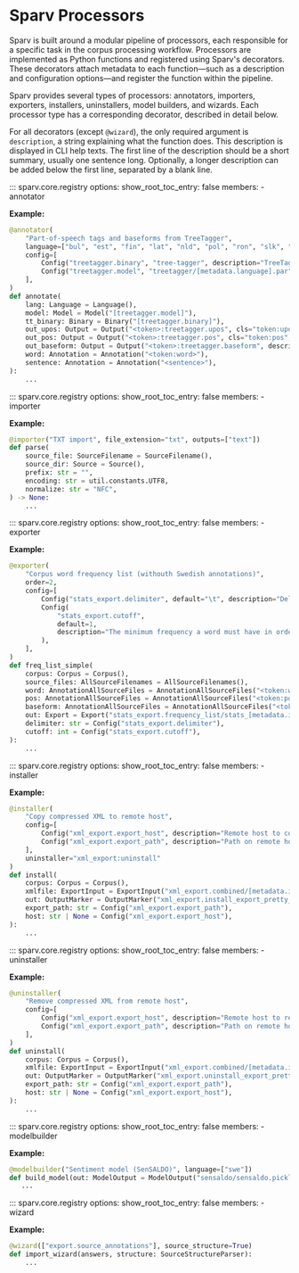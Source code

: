 # Sparv Processors

Sparv is built around a modular pipeline of processors, each responsible for a specific task in the corpus
processing workflow. Processors are implemented as Python functions and registered using Sparv's decorators. These
decorators attach metadata to each function—such as a description and configuration options—and
register the function within the pipeline.

Sparv provides several types of processors: annotators, importers, exporters, installers, uninstallers, model builders,
and wizards. Each processor type has a corresponding decorator, described in detail below.

For all decorators (except `@wizard`), the only required argument is `description`, a string explaining what the
function does. This description is displayed in CLI help texts. The first line of the description should be a short
summary, usually one sentence long. Optionally, a longer description can be added below the first line, separated by a
blank line.

<style>
  /* Hide the module docstring */
  article > div.doc > div.doc > p {
    display: none !important;
  }
</style>

::: sparv.core.registry
    options:
      show_root_toc_entry: false
      members:
       - annotator

**Example:**

```python
@annotator(
    "Part-of-speech tags and baseforms from TreeTagger",
    language=["bul", "est", "fin", "lat", "nld", "pol", "ron", "slk", "deu", "eng", "fra", "spa", "ita", "rus"],
    config=[
        Config("treetagger.binary", "tree-tagger", description="TreeTagger executable"),
        Config("treetagger.model", "treetagger/[metadata.language].par", description="Path to TreeTagger model"),
    ],
)
def annotate(
    lang: Language = Language(),
    model: Model = Model("[treetagger.model]"),
    tt_binary: Binary = Binary("[treetagger.binary]"),
    out_upos: Output = Output("<token>:treetagger.upos", cls="token:upos", description="Part-of-speeches in UD"),
    out_pos: Output = Output("<token>:treetagger.pos", cls="token:pos", description="Part-of-speeches from TreeTagger"),
    out_baseform: Output = Output("<token>:treetagger.baseform", description="Baseforms from TreeTagger"),
    word: Annotation = Annotation("<token:word>"),
    sentence: Annotation = Annotation("<sentence>"),
):
    ...
```

::: sparv.core.registry
    options:
      show_root_toc_entry: false
      members:
       - importer

**Example:**

```python
@importer("TXT import", file_extension="txt", outputs=["text"])
def parse(
    source_file: SourceFilename = SourceFilename(),
    source_dir: Source = Source(),
    prefix: str = "",
    encoding: str = util.constants.UTF8,
    normalize: str = "NFC",
) -> None:
    ...
```

::: sparv.core.registry
    options:
      show_root_toc_entry: false
      members:
       - exporter

**Example:**

```python
@exporter(
    "Corpus word frequency list (withouth Swedish annotations)",
    order=2,
    config=[
        Config("stats_export.delimiter", default="\t", description="Delimiter separating columns"),
        Config(
            "stats_export.cutoff",
            default=1,
            description="The minimum frequency a word must have in order to be included in the result",
        ),
    ],
)
def freq_list_simple(
    corpus: Corpus = Corpus(),
    source_files: AllSourceFilenames = AllSourceFilenames(),
    word: AnnotationAllSourceFiles = AnnotationAllSourceFiles("<token:word>"),
    pos: AnnotationAllSourceFiles = AnnotationAllSourceFiles("<token:pos>"),
    baseform: AnnotationAllSourceFiles = AnnotationAllSourceFiles("<token:baseform>"),
    out: Export = Export("stats_export.frequency_list/stats_[metadata.id].csv"),
    delimiter: str = Config("stats_export.delimiter"),
    cutoff: int = Config("stats_export.cutoff"),
):
    ...
```

::: sparv.core.registry
    options:
      show_root_toc_entry: false
      members:
       - installer

**Example:**

```python
@installer(
    "Copy compressed XML to remote host",
    config=[
        Config("xml_export.export_host", description="Remote host to copy XML export to."),
        Config("xml_export.export_path", description="Path on remote host to copy XML export to."),
    ],
    uninstaller="xml_export:uninstall"
)
def install(
    corpus: Corpus = Corpus(),
    xmlfile: ExportInput = ExportInput("xml_export.combined/[metadata.id].xml.bz2"),
    out: OutputMarker = OutputMarker("xml_export.install_export_pretty_marker"),
    export_path: str = Config("xml_export.export_path"),
    host: str | None = Config("xml_export.export_host"),
):
    ...
```

::: sparv.core.registry
    options:
      show_root_toc_entry: false
      members:
       - uninstaller

**Example:**

```python
@uninstaller(
    "Remove compressed XML from remote host",
    config=[
        Config("xml_export.export_host", description="Remote host to remove XML export from."),
        Config("xml_export.export_path", description="Path on remote host to remove XML export from."),
    ],
)
def uninstall(
    corpus: Corpus = Corpus(),
    xmlfile: ExportInput = ExportInput("xml_export.combined/[metadata.id].xml.bz2"),
    out: OutputMarker = OutputMarker("xml_export.uninstall_export_pretty_marker"),
    export_path: str = Config("xml_export.export_path"),
    host: str | None = Config("xml_export.export_host"),
):
    ...
```

::: sparv.core.registry
    options:
      show_root_toc_entry: false
      members:
       - modelbuilder

**Example:**

```python
@modelbuilder("Sentiment model (SenSALDO)", language=["swe"])
def build_model(out: ModelOutput = ModelOutput("sensaldo/sensaldo.pickle")):
   ...
```

::: sparv.core.registry
    options:
      show_root_toc_entry: false
      members:
       - wizard

**Example:**

```python
@wizard(["export.source_annotations"], source_structure=True)
def import_wizard(answers, structure: SourceStructureParser):
    ...
```
